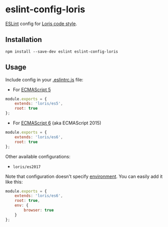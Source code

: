# eslint-config-loris

[ESLint](http://eslint.org/) config for [Loris code style](https://github.com/ymaps/codestyle/).

## Installation

```
npm install --save-dev eslint eslint-config-loris
```

## Usage

Include config in your [.eslintrc.js](http://eslint.org/docs/user-guide/configuring#configuration-file-formats) file:

* For [ECMAScript 5](https://www.ecma-international.org/ecma-262/5.1/index.html)

```js
module.exports = {
    extends: 'loris/es5',
    root: true
};
```

* For [ECMAScript 6](https://www.ecma-international.org/ecma-262/6.0/index.html) (aka ECMAScript 2015)

```js
module.exports = {
    extends: 'loris/es6',
    root: true
};
```

Other available configurations:

* `loris/es2017`

Note that configuration doesn't specify [environment](http://eslint.org/docs/user-guide/configuring#specifying-environments).
You can easily add it like this:

```js
module.exports = {
    extends: 'loris/es6',
    root: true,
    env: {
        browser: true
    }
};
```
